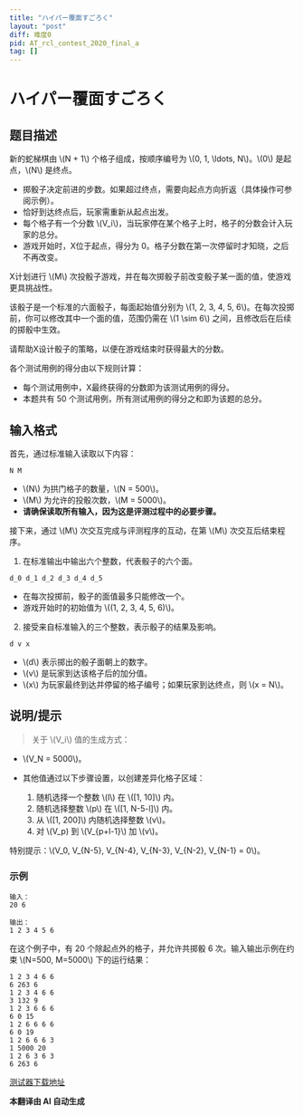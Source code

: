 ```yaml
---
title: "ハイパー覆面すごろく"
layout: "post"
diff: 难度0
pid: AT_rcl_contest_2020_final_a
tag: []
---
```


# ハイパー覆面すごろく

## 题目描述

新的蛇梯棋由 \\(N + 1\\) 个格子组成，按顺序编号为 \\(0, 1, \ldots, N\\)。\\(0\\) 是起点，\\(N\\) 是终点。
- 掷骰子决定前进的步数。如果超过终点，需要向起点方向折返（具体操作可参阅示例）。
- 恰好到达终点后，玩家需重新从起点出发。
- 每个格子有一个分数 \\(V_i\\)，当玩家停在某个格子上时，格子的分数会计入玩家的总分。
- 游戏开始时，X位于起点，得分为 0。格子分数在第一次停留时才知晓，之后不再改变。

X计划进行 \\(M\\) 次投骰子游戏，并在每次掷骰子前改变骰子某一面的值，使游戏更具挑战性。

该骰子是一个标准的六面骰子，每面起始值分别为 \\(1, 2, 3, 4, 5, 6\\)。在每次投掷前，你可以修改其中一个面的值，范围仍需在 \\(1 \\sim 6\\) 之间，且修改后在后续的掷骰中生效。

请帮助X设计骰子的策略，以便在游戏结束时获得最大的分数。

各个测试用例的得分由以下规则计算：

- 每个测试用例中，X最终获得的分数即为该测试用例的得分。
- 本题共有 50 个测试用例，所有测试用例的得分之和即为该题的总分。

## 输入格式

首先，通过标准输入读取以下内容：

```
N M
```

- \\(N\\) 为拱门格子的数量，\\(N = 500\\)。
- \\(M\\) 为允许的投骰次数，\\(M = 5000\\)。
- **请确保读取所有输入，因为这是评测过程中的必要步骤。**

接下来，通过 \\(M\\) 次交互完成与评测程序的互动，在第 \\(M\\) 次交互后结束程序。

1. 在标准输出中输出六个整数，代表骰子的六个面。

```
d_0 d_1 d_2 d_3 d_4 d_5
```

- 在每次投掷前，骰子的面值最多只能修改一个。
- 游戏开始时的初始值为 \\((1, 2, 3, 4, 5, 6)\\)。

2. 接受来自标准输入的三个整数，表示骰子的结果及影响。

```
d v x
```

- \\(d\\) 表示掷出的骰子面朝上的数字。
- \\(v\\) 是玩家到达该格子后的加分值。
- \\(x\\) 为玩家最终到达并停留的格子编号；如果玩家到达终点，则 \\(x = N\\)。

## 说明/提示

> 关于 \\(V_i\\) 值的生成方式：

- \\(V_N = 5000\\)。
- 其他值通过以下步骤设置，以创建差异化格子区域：

  1. 随机选择一个整数 \\(l\\) 在 \\([1, 10]\\) 内。
  2. 随机选择整数 \\(p\\) 在 \\([1, N-5-l]\\) 内。
  3. 从 \\([1, 200]\\) 内随机选择整数 \\(v\\)。
  4. 对 \\(V_p\) 到 \\(V_{p+l-1}\\) 加 \\(v\\)。

特别提示：\\(V_0, V_{N-5}, V_{N-4}, V_{N-3}, V_{N-2}, V_{N-1} = 0\\)。

### 示例

```
输入：
20 6

输出：
1 2 3 4 5 6
```

在这个例子中，有 20 个除起点外的格子，并允许共掷骰 6 次。输入输出示例在约束 \\(N=500, M=5000\\) 下的运行结果：

```
1 2 3 4 6 6
6 263 6
1 2 3 4 6 6
3 132 9
1 2 3 6 6 6
6 0 15
1 2 6 6 6 6
6 0 19
1 2 6 6 6 3
1 5000 20
1 2 6 3 6 3
6 263 6
```

[测试器下载地址](https://github.com/recruit-communications/rcl-contest-2020/tree/master/final_A/tester/)

 **本翻译由 AI 自动生成**

